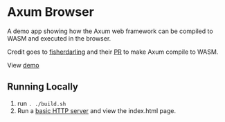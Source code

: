 # Axum Browser

A demo app showing how the Axum web framework can be compiled to WASM and executed in the browser.

Credit goes to [fisherdarling](https://github.com/fisherdarling) and their [PR](https://github.com/tokio-rs/axum/pull/1054) to make Axum compile to WASM.

View [demo](https://axum-browser.pages.dev/)

## Running Locally
1. run `. ./build.sh`
2. Run a [basic HTTP server](https://github.com/brson/basic-http-server) and view the index.html page.



